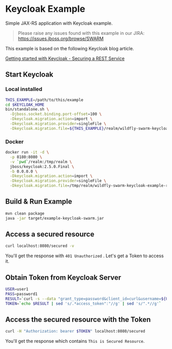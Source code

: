 # Keycloak Example

Simple JAX-RS application with Keycloak example.

> Please raise any issues found with this example in our JIRA:
> https://issues.jboss.org/browse/SWARM

This example is based on the following Keycloak blog article.

[Getting started with Keycloak - Securing a REST Service](http://blog.keycloak.org/2015/10/getting-started-with-keycloak-securing.html)

## Start Keycloak

### Local installed

``` sh
THIS_EXAMPLE=/path/to/this/example
cd $KEYCLOAK_HOME
bin/standalone.sh \
  -Djboss.socket.binding.port-offset=100 \
  -Dkeycloak.migration.action=import \
  -Dkeycloak.migration.provider=singleFile \
  -Dkeycloak.migration.file=${THIS_EXAMPLE}/realm/wildfly-swarm-keycloak-example-realm.json
```

### Docker

``` sh
docker run -it -d \
  -p 8180:8080 \
  -v `pwd`/realm:/tmp/realm \
  jboss/keycloak:2.5.0.Final \
  -b 0.0.0.0 \
  -Dkeycloak.migration.action=import \
  -Dkeycloak.migration.provider=singleFile \
  -Dkeycloak.migration.file=/tmp/realm/wildfly-swarm-keycloak-example-realm.json
```

## Build & Run Example

``` sh
mvn clean package
java -jar target/example-keycloak-swarm.jar
```

## Access a secured resource

``` sh
curl localhost:8080/secured -v
```

You'll get the response with `401 Unauthorized` . Let's get a Token to access it.

## Obtain Token from Keycloak Server

``` sh
USER=user1
PASS=password1
RESULT=`curl -s --data "grant_type=password&client_id=curl&username=${USER}&password=${PASS}" http://localhost:8180/auth/realms/wildfly-swarm-keycloak-example/protocol/openid-connect/token`
TOKEN=`echo $RESULT | sed 's/.*access_token":"//g' | sed 's/".*//g'`
```

## Access the secured resource with the Token

``` sh
curl -H "Authorization: bearer $TOKEN" localhost:8080/secured
```

You'll get the response which contains `This is Secured Resource`.